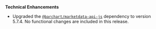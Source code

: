 **Technical Enhancements**

* Upgraded the [`@barchart/marketdata-api-js`](https://github.com/barchart/marketdata-api-js) dependency to version 5.7.4. No functional changes are included in this release.